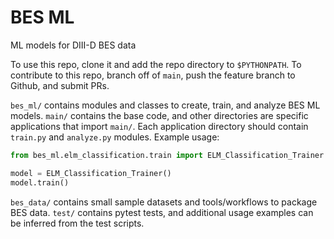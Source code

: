 # BES ML

ML models for DIII-D BES data

To use this repo, clone it and add the repo directory to `$PYTHONPATH`.  To contribute to this repo, branch off of `main`, push the feature branch to Github, and submit PRs.

`bes_ml/` contains modules and classes to create, train, and analyze BES ML models.  `main/` contains the base code, and other directories are specific applications that import `main/`.  Each application directory should contain `train.py` and `analyze.py` modules.  Example usage:

```python
from bes_ml.elm_classification.train import ELM_Classification_Trainer

model = ELM_Classification_Trainer()
model.train()
```

`bes_data/` contains small sample datasets and tools/workflows to package BES data.  `test/` contains pytest tests, and additional usage examples can be inferred from the test scripts.